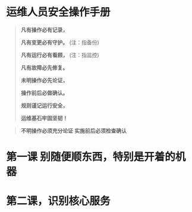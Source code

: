 # 运维人员安全操作手册

> **凡有操作必有记录，**
>
> **凡有变更必有守护。** (注：指备份)
> 
> **凡有运行必有看顾，** (注：指监控)
> 
> **凡有故障必先修复。**
>
> **未明操作必先论证，**
> 
> **操作前后必做确认。**
> 
> **规则谨记运行安全，**
> 
> **运维基石牢固坚韧！**

> **不明操作必须充分论证**
> **实施前后必须检查确认**


# 第一课 别随便顺东西，特别是开着的机器
# 第二课，识别核心服务

